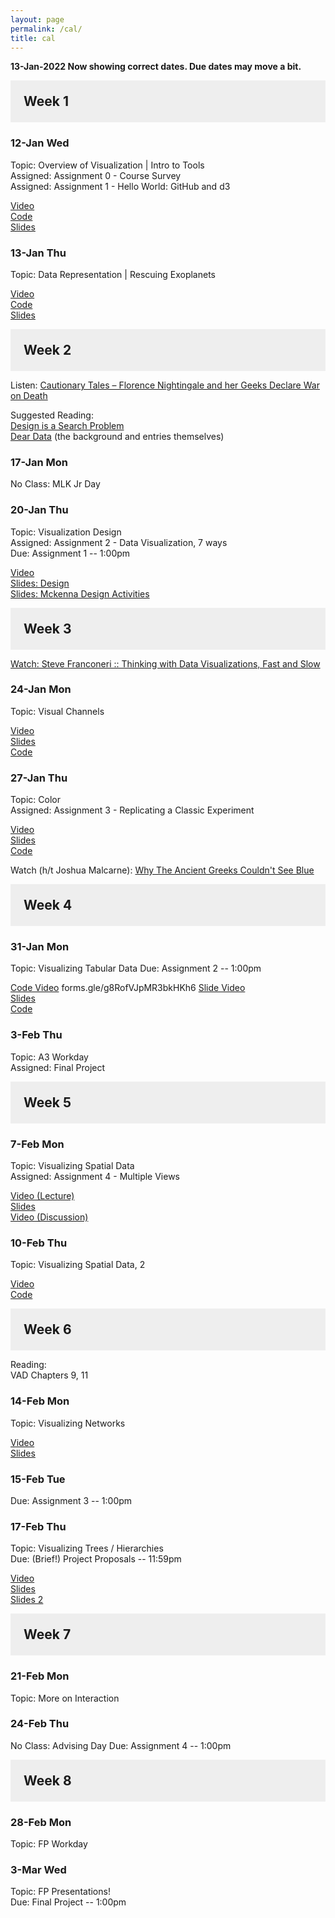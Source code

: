 ```yaml
---
layout: page
permalink: /cal/
title: cal
---
```


<style>

h2 {
  margin: 0 0 1em 0;
  padding: 1em;
  background-color: #EEEEEE;
}

.item {
  padding: 0 1em 1em 1em;
}

.due {
  font-weight: bold;
}

h2, ul {
  margin-bottom: 0
}

.topic, .assigned, .due, .materials, .vid {
  padding-left: 2em;
}

</style>

**13-Jan-2022 Now showing correct dates. Due dates may move a bit.**

## Week 1

### 12-Jan Wed   
Topic: Overview of Visualization | Intro to Tools   
Assigned: Assignment 0 - Course Survey   
Assigned: Assignment 1 - Hello World: GitHub and d3   

[Video](https://wpi0-my.sharepoint.com/:v:/g/personal/ltharrison_wpi_edu/EZn9CVoWw_hChT_cB1aYqesBsCosATD0lOYrxey6_Ioejw?e=m6AX84)    
[Code](https://wpi0-my.sharepoint.com/:u:/g/personal/ltharrison_wpi_edu/EYrkqG2tl7ZBsB8LW6946zcBf4Se1NFCd4YuYyauhgF0fQ?e=mFoDg9)    
[Slides](https://wpi0-my.sharepoint.com/:b:/g/personal/ltharrison_wpi_edu/EUAo6UdF6SlCuKi_YUGWzucBLmV6wEpnJqdTBk64MeUEMQ?e=1u8Itk)    


### 13-Jan Thu   
Topic: Data Representation | Rescuing Exoplanets    

[Video](https://wpi0-my.sharepoint.com/:v:/g/personal/ltharrison_wpi_edu/EdIU_-6XpJ9MuKY92CItynMBX_eMsBXEKGdRHjc60k1VEQ?e=ClQUVh)    
[Code](https://wpi0-my.sharepoint.com/:u:/g/personal/ltharrison_wpi_edu/EczxZjdUf5VKhHvfbswo4QABCT4oyc9rInGfJw_ZqJyang?e=aDObyi)    
[Slides](https://wpi0-my.sharepoint.com/:b:/g/personal/ltharrison_wpi_edu/Ec0ACnFzdPFPm2F6QIXIXCsBnnPg7y84MSI06Rz_sb-6dQ?e=hvYsbw)    

## Week 2

Listen: [Cautionary Tales – Florence Nightingale and her Geeks Declare War on Death](https://timharford.com/2021/03/cautionary-tales-florence-nightingale-and-her-geeks-declare-war-on-death/)  

Suggested Reading:   
[Design is a Search Problem](https://www.youtube.com/watch?v=fThhbt23SGM)   
[Dear Data](http://www.dear-data.com/theproject) (the background and entries themselves)   

### 17-Jan Mon 
No Class: MLK Jr Day

### 20-Jan Thu 
Topic: Visualization Design   
Assigned: Assignment 2 - Data Visualization, 7 ways    
Due: Assignment 1 -- 1:00pm   

[Video](https://wpi0-my.sharepoint.com/:v:/g/personal/ltharrison_wpi_edu/ER-54WJYFkZAqG4Vr95ErvkB56n9qJDBeUpubkSNnzgozQ?e=yjpiZU)    
[Slides: Design](https://wpi0-my.sharepoint.com/:b:/g/personal/ltharrison_wpi_edu/EVliZuCw4hpIn0W7ckFGzGEBktOEsTheReRMOIQhbVzFRQ?e=Kfkz3W)    
[Slides: Mckenna Design Activities](https://wpi0-my.sharepoint.com/:b:/g/personal/ltharrison_wpi_edu/EQhe6TNnSaRHt5DlHfsgKRUBYmkRtDo7a2Q4gmaOE-sygw?e=kZfMaM)    

## Week 3

[Watch: Steve Franconeri :: Thinking with Data Visualizations, Fast and Slow](https://www.youtube.com/watch?v=wrlpvRDt-JI)

### 24-Jan Mon   
Topic: Visual Channels  

[Video](https://wpi0-my.sharepoint.com/:v:/g/personal/ltharrison_wpi_edu/EY32mza-rDZKsjxdNtPb-7YBBKI0JtPdPMo9pMDj_d5HWg?e=ssXhGR)    
[Slides](https://wpi0-my.sharepoint.com/:b:/g/personal/ltharrison_wpi_edu/EdnKu_Uqpj5LlcMiAHkLMIsBqBvsInz07bubIsgwycEPPw?e=VcPdiG)    
[Code](https://wpi0-my.sharepoint.com/:u:/g/personal/ltharrison_wpi_edu/ERJe1q-d-Q5EhkRQyFS5aA4BiwPtoP8sFlUCJgskZQB4jA?e=wZvzoc)    

### 27-Jan Thu   
Topic: Color   
Assigned: Assignment 3 - Replicating a Classic Experiment   

[Video](https://wpi0-my.sharepoint.com/:v:/g/personal/ltharrison_wpi_edu/EbizhZolzJ1GoCTXPUGgGdABvylXER8pwcI7fRuOV5JBOQ?e=EGqaOc)    
[Slides](https://wpi0-my.sharepoint.com/:b:/g/personal/ltharrison_wpi_edu/EW-GFvMgYmVGh9g3a30rvzMBuQAEnJMsTxLbGNsGbt2RsA?e=XVbg6p)    
[Code](https://observablehq.com/d/4f28a37068afd93a)    

Watch (h/t Joshua Malcarne): [Why The Ancient Greeks Couldn't See Blue
](https://www.youtube.com/watch?v=D1-WuBbVe2E)

## Week 4

### 31-Jan Mon   
Topic: Visualizing Tabular Data
Due: Assignment 2 -- 1:00pm   

[Code Video](https://wpi0-my.sharepoint.com/:v:/g/personal/ltharrison_wpi_edu/EQx2z573pKRDkiu33meziiIBo-iPWbFZN123zIwXGWVkSQ?e=r5n5RN)    forms.gle/g8RofVJpMR3bkHKh6
[Slide Video](https://wpi0-my.sharepoint.com/:v:/g/personal/ltharrison_wpi_edu/EbaErj_NTIxDkjfvBNgad0cBz3el6fA_vrNtYIqasUc2gw?e=2TMoEb)    
[Slides](https://wpi0-my.sharepoint.com/:b:/g/personal/ltharrison_wpi_edu/EbU6i1o8vg9Llv-pAYy3a5wBfu489NdAmFqOQOvSqnl0aA?e=Ll84xT)    
[Code](https://wpi0-my.sharepoint.com/:u:/g/personal/ltharrison_wpi_edu/EUiJldTLK7NJsff6R_z95qoBUZSClezAra0Rd4ofWeIRpA?e=gwXDiG)    

### 3-Feb Thu   
Topic: A3 Workday      
Assigned: Final Project

## Week 5

### 7-Feb Mon   
Topic: Visualizing Spatial Data   
Assigned: Assignment 4 - Multiple Views   

[Video (Lecture)](https://wpi0-my.sharepoint.com/:v:/g/personal/ltharrison_wpi_edu/EWS7TMUMkhRJgmvAaRAmLLwBazZHUujxR35-jJ-v1f2ADw?e=dxxoUp)    
[Slides](https://wpi0-my.sharepoint.com/:b:/g/personal/ltharrison_wpi_edu/ESQm3QHyzqtMsLKXldDWQ6UBOZojXEULUXZW8eQbYAQnfw?e=ai7yHE)    
[Video (Discussion)](https://wpi0-my.sharepoint.com/:v:/g/personal/ltharrison_wpi_edu/EQRSQ9GQZalMuIuC0qcm0OgB3i8OD0bXVZPm5fADAeOy8Q?e=2Z2wre)    

### 10-Feb Thu   
Topic: Visualizing Spatial Data, 2    

[Video](https://wpi0-my.sharepoint.com/:v:/g/personal/ltharrison_wpi_edu/EdM1YusdpYVKo5BznS5uJ-UBkDx5B-_XHtrtS97I3PHNXw?e=DlPong)    
[Code](https://wpi0-my.sharepoint.com/:u:/g/personal/ltharrison_wpi_edu/ET7d-kekHnRNl7PHqaaDZ2IBy0CNoELIvd3cvADaLq4wxA?e=lMyBow)    

## Week 6
Reading:   
VAD Chapters 9, 11

### 14-Feb Mon   
Topic: Visualizing Networks   

[Video](https://wpi0-my.sharepoint.com/:v:/g/personal/ltharrison_wpi_edu/EVbo1DjocYlHoaMMAUAluK0BvB49lfTLSPsNjZe8VhZeHQ?e=h94rhW)    
[Slides](https://wpi0-my.sharepoint.com/:b:/g/personal/ltharrison_wpi_edu/EYK1uoNVw5JEvgR57c0fZmUBCL5L6y16Hbb7cLiwn8bsHw?e=EViHDw)    

### 15-Feb Tue   
Due: Assignment 3 -- 1:00pm   

### 17-Feb Thu   
Topic: Visualizing Trees / Hierarchies   
Due: (Brief!) Project Proposals -- 11:59pm  

[Video](https://wpi0-my.sharepoint.com/:v:/g/personal/ltharrison_wpi_edu/ETl548lVQHJGgHhjFG-PcbYB8LXr_NtI1Q4M5ZhntYO-cQ?e=1AdgwN)    
[Slides](https://wpi0-my.sharepoint.com/:b:/g/personal/ltharrison_wpi_edu/EcwDTFpfzpBJiEH3HZuExxEB6mazHTvBGuReQHhFTExl-A?e=yRsLGf)    
[Slides 2](https://wpi0-my.sharepoint.com/:b:/g/personal/ltharrison_wpi_edu/EZEbI1_h8SFPo-Gc7_SVKAsBBbUGOwIFg56slPXhU-7T2Q?e=yuMIgv)    

## Week 7 

### 21-Feb Mon   
Topic: More on Interaction   

### 24-Feb Thu   
No Class: Advising Day
Due: Assignment 4 -- 1:00pm   

## Week 8 

### 28-Feb Mon   
Topic: FP Workday 

### 3-Mar Wed   
Topic: FP Presentations!  
Due: Final Project -- 1:00pm   

